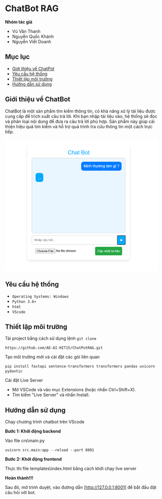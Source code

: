 # ChatBot RAG

**Nhóm tác giả**
- Vũ Văn Thanh
- Nguyễn Quốc Khánh
- Nguyễn Viết Doanh

## Mục lục

* [Giới thiệu về ChatPot](#Giới-thiệu-về-ChatPot)
* [Yêu cầu hệ thống](#yêu-cầu-hệ-thống)
* [Thiết lập môi trường](#thiết-lập-môi-trường)
* [Hướng dẫn sử dụng](#hướng-dẫn-sử-dụng)


## Giới thiệu về ChatBot 

ChatBot là một sản phẩm tìm kiếm thông tin, có khả năng xử lý tài liệu được cung cấp để trích xuất câu trả lời. Khi bạn nhập tài liệu vào, hệ thống sẽ đọc và phân loại nội dung để đưa ra câu trả lời phù hợp. Sản phẩm này giúp cải thiện hiệu quả tìm kiếm và hỗ trợ quá trình tra cứu thông tin một cách trực tiếp.

![](images/Chatlog.png)

## Yêu cầu hệ thống

* `Operating Systems: Windows`
* `Python 3.6+`
* `html`
* `VScode` 

## Thiết lập môi trường

Tải project bằng cách sử dụng lệnh `git clone`

```
https://github.com/AE-AI-HIT15/ChatPotRAG.git
```

Tạo môi trường mới và cài đặt các gói liên quan

```
pip install fastapi sentence-transformers transformers pandas uvicorn pydantic
```

Cài đặt Live Server 

* Mở VSCode và vào mục Extensions (hoặc nhấn Ctrl+Shift+X).
* Tìm kiếm "Live Server" và nhấn Install.

## Hướng dẫn sử dụng

Chạy chương trình chatbot trên VScode

**Bước 1: Khởi động backend**

Vào file crs\main.py

```
uvicorn src.main:app --reload --port 8001
```

**Bước 2: Khởi động frontend**

Thực thi file templates\index.html bằng cách khởi chạy live server

**Hoàn thành!!!**

Sau đó, mở trình duyệt, vào đường dẫn [http://127.0.0.1:8001] để bắt đầu đặt câu hỏi với bot.


